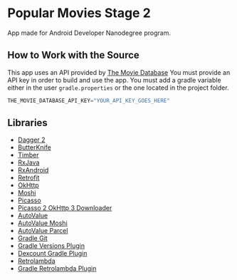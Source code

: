 # Popular Movies Stage 2

App made for Android Developer Nanodegree program.

## How to Work with the Source

This app uses an API provided by [The Movie Database](http://docs.themoviedb.apiary.io/) You must provide an API key in order to build and use the app. You must add a gradle variable either in the user `gradle.properties` or the one located in the project folder.
```gradle
THE_MOVIE_DATABASE_API_KEY="YOUR_API_KEY_GOES_HERE"
```

## Libraries

* [Dagger 2](http://google.github.io/dagger/)
* [ButterKnife](http://jakewharton.github.io/butterknife/)
* [Timber](https://github.com/JakeWharton/timber)
* [RxJava](https://github.com/ReactiveX/RxJava)
* [RxAndroid](https://github.com/ReactiveX/RxAndroid)
* [Retrofit](http://square.github.io/retrofit/)
* [OkHttp](http://square.github.io/okhttp/)
* [Moshi](https://github.com/square/moshi)
* [Picasso](http://square.github.io/picasso/)
* [Picasso 2 OkHttp 3 Downloader](https://github.com/JakeWharton/picasso2-okhttp3-downloader/)
* [AutoValue](https://github.com/google/auto/tree/master/value)
* [AutoValue Moshi](https://github.com/rharter/auto-value-moshi)
* [AutoValue Parcel](https://github.com/rharter/auto-value-parcel)
* [Gradle Git](https://github.com/ajoberstar/gradle-git)
* [Gradle Versions Plugin](https://github.com/ben-manes/gradle-versions-plugin)
* [Dexcount Gradle Plugin](https://github.com/KeepSafe/dexcount-gradle-plugin)
* [Retrolambda](https://github.com/orfjackal/retrolambda)
* [Gradle Retrolambda Plugin](https://github.com/evant/gradle-retrolambda)
